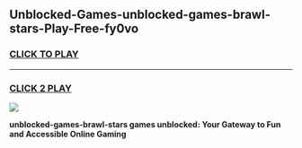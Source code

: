 
## Unblocked-Games-unblocked-games-brawl-stars-Play-Free-fy0vo
<h3>
<a href="https://premium76.site?title=unblocked-games-brawl-stars&ref=12A">CLICK TO PLAY</a></h3>
<hr>

<h3>
<a href="https://premium76.site?title=unblocked-games-brawl-stars&ref=12A">CLICK 2 PLAY</a>
  
</h3>

<a href="https://premium76.site?title=unblocked-games-brawl-stars&ref=12A"><img src="https://clearcache.store/games.png"></a>


**unblocked-games-brawl-stars games unblocked: Your Gateway to Fun and Accessible Online Gaming**
